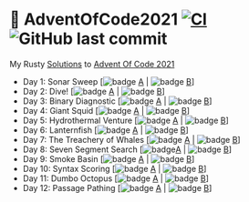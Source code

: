 # 🎄 AdventOfCode2021 [![CI](https://github.com/PatrickLaflamme/AdventOfCode2021/actions/workflows/rust.yml/badge.svg)](https://github.com/PatrickLaflamme/AdventOfCode2021/actions/workflows/rust.yml) ![GitHub last commit](https://img.shields.io/github/last-commit/PatrickLaflamme/AdventOfCode2021)
My Rusty [Solutions](https://github.com/PatrickLaflamme/AdventOfCode2021/tree/master/src) to [Advent Of Code 2021](https://adventofcode.com/2021)

- Day 1: Sonar Sweep [![badge](https://img.shields.io/endpoint?url=https://gist.githubusercontent.com/PatrickLaflamme/a054aa6c1453da6f3126d12b4d59ff59/raw/benchmark-aoc-2021-day-1-part-1.json) [A](https://github.com/PatrickLaflamme/AdventOfCode2021/blob/master/src/solutions/day1.rs#L13) | ![badge](https://img.shields.io/endpoint?url=https://gist.githubusercontent.com/PatrickLaflamme/a054aa6c1453da6f3126d12b4d59ff59/raw/benchmark-aoc-2021-day-1-part-2.json) [B](https://github.com/PatrickLaflamme/AdventOfCode2021/blob/master/src/solutions/day1.rs#L26)]
- Day 2: Dive! [![badge](https://img.shields.io/endpoint?url=https://gist.githubusercontent.com/PatrickLaflamme/a054aa6c1453da6f3126d12b4d59ff59/raw/benchmark-aoc-2021-day-2-part-1.json) [A](https://github.com/PatrickLaflamme/AdventOfCode2021/blob/master/src/solutions/day2.rs#L21) | ![badge](https://img.shields.io/endpoint?url=https://gist.githubusercontent.com/PatrickLaflamme/a054aa6c1453da6f3126d12b4d59ff59/raw/benchmark-aoc-2021-day-2-part-2.json) [B](https://github.com/PatrickLaflamme/AdventOfCode2021/blob/master/src/solutions/day2.rs#L31)]
- Day 3: Binary Diagnostic [![badge](https://img.shields.io/endpoint?url=https://gist.githubusercontent.com/PatrickLaflamme/a054aa6c1453da6f3126d12b4d59ff59/raw/benchmark-aoc-2021-day-3-part-1.json) [A](https://github.com/PatrickLaflamme/AdventOfCode2021/blob/master/src/solutions/day3.rs#L22) | ![badge](https://img.shields.io/endpoint?url=https://gist.githubusercontent.com/PatrickLaflamme/a054aa6c1453da6f3126d12b4d59ff59/raw/benchmark-aoc-2021-day-3-part-2.json) [B](https://github.com/PatrickLaflamme/AdventOfCode2021/blob/master/src/solutions/day3.rs#L76)]
- Day 4: Giant Squid [![badge](https://img.shields.io/endpoint?url=https://gist.githubusercontent.com/PatrickLaflamme/a054aa6c1453da6f3126d12b4d59ff59/raw/benchmark-aoc-2021-day-4-part-1.json) [A](https://github.com/PatrickLaflamme/AdventOfCode2021/blob/master/src/solutions/day4.rs#L95) | ![badge](https://img.shields.io/endpoint?url=https://gist.githubusercontent.com/PatrickLaflamme/a054aa6c1453da6f3126d12b4d59ff59/raw/benchmark-aoc-2021-day-4-part-2.json) [B](https://github.com/PatrickLaflamme/AdventOfCode2021/blob/master/src/solutions/day4.rs#L101)]
- Day 5: Hydrothermal Venture [![badge](https://img.shields.io/endpoint?url=https://gist.githubusercontent.com/PatrickLaflamme/a054aa6c1453da6f3126d12b4d59ff59/raw/benchmark-aoc-2021-day-5-part-1.json) [A](https://github.com/PatrickLaflamme/AdventOfCode2021/blob/master/src/solutions/day5.rs#L74) | ![badge](https://img.shields.io/endpoint?url=https://gist.githubusercontent.com/PatrickLaflamme/a054aa6c1453da6f3126d12b4d59ff59/raw/benchmark-aoc-2021-day-5-part-2.json) [B](https://github.com/PatrickLaflamme/AdventOfCode2021/blob/master/src/solutions/day5.rs#L87)]
- Day 6: Lanternfish [![badge](https://img.shields.io/endpoint?url=https://gist.githubusercontent.com/PatrickLaflamme/a054aa6c1453da6f3126d12b4d59ff59/raw/benchmark-aoc-2021-day-6-part-1.json) [A](https://github.com/PatrickLaflamme/AdventOfCode2021/blob/master/src/solutions/day6.rs#L33) | ![badge](https://img.shields.io/endpoint?url=https://gist.githubusercontent.com/PatrickLaflamme/a054aa6c1453da6f3126d12b4d59ff59/raw/benchmark-aoc-2021-day-6-part-2.json) [B](https://github.com/PatrickLaflamme/AdventOfCode2021/blob/master/src/solutions/day6.rs#L38)]
- Day 7: The Treachery of Whales [![badge](https://img.shields.io/endpoint?url=https://gist.githubusercontent.com/PatrickLaflamme/a054aa6c1453da6f3126d12b4d59ff59/raw/benchmark-aoc-2021-day-7-part-1.json) [A](https://github.com/PatrickLaflamme/AdventOfCode2021/blob/master/src/solutions/day7.rs#L14) | ![badge](https://img.shields.io/endpoint?url=https://gist.githubusercontent.com/PatrickLaflamme/a054aa6c1453da6f3126d12b4d59ff59/raw/benchmark-aoc-2021-day-7-part-2.json) [B](https://github.com/PatrickLaflamme/AdventOfCode2021/blob/master/src/solutions/day7.rs#L24)]
- Day 8: Seven Segment Search [![badge](https://img.shields.io/endpoint?url=https://gist.githubusercontent.com/PatrickLaflamme/a054aa6c1453da6f3126d12b4d59ff59/raw/benchmark-aoc-2021-day-8-part-1.json)[A](https://github.com/PatrickLaflamme/AdventOfCode2021/blob/master/src/solutions/day8.rs#L22) | ![badge](https://img.shields.io/endpoint?url=https://gist.githubusercontent.com/PatrickLaflamme/a054aa6c1453da6f3126d12b4d59ff59/raw/benchmark-aoc-2021-day-8-part-2.json) [B](https://github.com/PatrickLaflamme/AdventOfCode2021/blob/master/src/solutions/day8.rs#L99)]
- Day 9: Smoke Basin [![badge](https://img.shields.io/endpoint?url=https://gist.githubusercontent.com/PatrickLaflamme/a054aa6c1453da6f3126d12b4d59ff59/raw/benchmark-aoc-2021-day-9-part-1.json) [A](https://github.com/PatrickLaflamme/AdventOfCode2021/blob/master/src/solutions/day9.rs#L73) | ![badge](https://img.shields.io/endpoint?url=https://gist.githubusercontent.com/PatrickLaflamme/a054aa6c1453da6f3126d12b4d59ff59/raw/benchmark-aoc-2021-day-9-part-2.json) [B](https://github.com/PatrickLaflamme/AdventOfCode2021/blob/master/src/solutions/day9.rs#L81)]
- Day 10: Syntax Scoring [![badge](https://img.shields.io/endpoint?url=https://gist.githubusercontent.com/PatrickLaflamme/a054aa6c1453da6f3126d12b4d59ff59/raw/benchmark-aoc-2021-day-10-part-1.json) [A](https://github.com/PatrickLaflamme/AdventOfCode2021/blob/master/src/solutions/day10.rs#L74) | ![badge](https://img.shields.io/endpoint?url=https://gist.githubusercontent.com/PatrickLaflamme/a054aa6c1453da6f3126d12b4d59ff59/raw/benchmark-aoc-2021-day-10-part-2.json) [B](https://github.com/PatrickLaflamme/AdventOfCode2021/blob/master/src/solutions/day10.rs#L81)]
- Day 11: Dumbo Octopus [![badge](https://img.shields.io/endpoint?url=https://gist.githubusercontent.com/PatrickLaflamme/a054aa6c1453da6f3126d12b4d59ff59/raw/benchmark-aoc-2021-day-11-part-1.json) [A](https://github.com/PatrickLaflamme/AdventOfCode2021/blob/master/src/solutions/day11.rs#L75) | ![badge](https://img.shields.io/endpoint?url=https://gist.githubusercontent.com/PatrickLaflamme/a054aa6c1453da6f3126d12b4d59ff59/raw/benchmark-aoc-2021-day-11-part-2.json) [B](https://github.com/PatrickLaflamme/AdventOfCode2021/blob/master/src/solutions/day11.rs#L89)]
- Day 12: Passage Pathing [![badge](https://img.shields.io/endpoint?url=https://gist.githubusercontent.com/PatrickLaflamme/a054aa6c1453da6f3126d12b4d59ff59/raw/benchmark-aoc-2021-day-12-part-1.json) [A](https://github.com/PatrickLaflamme/AdventOfCode2021/blob/master/src/solutions/day12.rs#L29) | ![badge](https://img.shields.io/endpoint?url=https://gist.githubusercontent.com/PatrickLaflamme/a054aa6c1453da6f3126d12b4d59ff59/raw/benchmark-aoc-2021-day-12-part-2.json) [B](https://github.com/PatrickLaflamme/AdventOfCode2021/blob/master/src/solutions/day12.rs#L49)]
